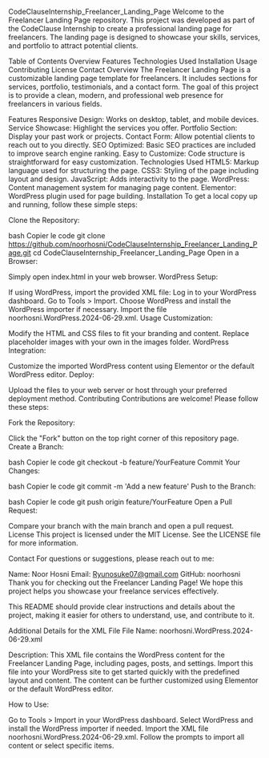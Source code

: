 
CodeClauseInternship_Freelancer_Landing_Page
Welcome to the Freelancer Landing Page repository. This project was developed as part of the CodeClause Internship to create a professional landing page for freelancers. The landing page is designed to showcase your skills, services, and portfolio to attract potential clients.

Table of Contents
Overview
Features
Technologies Used
Installation
Usage
Contributing
License
Contact
Overview
The Freelancer Landing Page is a customizable landing page template for freelancers. It includes sections for services, portfolio, testimonials, and a contact form. The goal of this project is to provide a clean, modern, and professional web presence for freelancers in various fields.

Features
Responsive Design: Works on desktop, tablet, and mobile devices.
Service Showcase: Highlight the services you offer.
Portfolio Section: Display your past work or projects.
Contact Form: Allow potential clients to reach out to you directly.
SEO Optimized: Basic SEO practices are included to improve search engine ranking.
Easy to Customize: Code structure is straightforward for easy customization.
Technologies Used
HTML5: Markup language used for structuring the page.
CSS3: Styling of the page including layout and design.
JavaScript: Adds interactivity to the page.
WordPress: Content management system for managing page content.
Elementor: WordPress plugin used for page building.
Installation
To get a local copy up and running, follow these simple steps:

Clone the Repository:

bash
Copier le code
git clone https://github.com/noorhosni/CodeClauseInternship_Freelancer_Landing_Page.git
cd CodeClauseInternship_Freelancer_Landing_Page
Open in a Browser:

Simply open index.html in your web browser.
WordPress Setup:

If using WordPress, import the provided XML file:
Log in to your WordPress dashboard.
Go to Tools > Import.
Choose WordPress and install the WordPress importer if necessary.
Import the file noorhosni.WordPress.2024-06-29.xml.
Usage
Customization:

Modify the HTML and CSS files to fit your branding and content.
Replace placeholder images with your own in the images folder.
WordPress Integration:

Customize the imported WordPress content using Elementor or the default WordPress editor.
Deploy:

Upload the files to your web server or host through your preferred deployment method.
Contributing
Contributions are welcome! Please follow these steps:

Fork the Repository:

Click the "Fork" button on the top right corner of this repository page.
Create a Branch:

bash
Copier le code
git checkout -b feature/YourFeature
Commit Your Changes:

bash
Copier le code
git commit -m 'Add a new feature'
Push to the Branch:

bash
Copier le code
git push origin feature/YourFeature
Open a Pull Request:

Compare your branch with the main branch and open a pull request.
License
This project is licensed under the MIT License. See the LICENSE file for more information.

Contact
For questions or suggestions, please reach out to me:

Name: Noor Hosni
Email: Ryunosuke07@gmail.com
GitHub: noorhosni
Thank you for checking out the Freelancer Landing Page! We hope this project helps you showcase your freelance services effectively.

This README should provide clear instructions and details about the project, making it easier for others to understand, use, and contribute to it.

Additional Details for the XML File
File Name: noorhosni.WordPress.2024-06-29.xml

Description: This XML file contains the WordPress content for the Freelancer Landing Page, including pages, posts, and settings. Import this file into your WordPress site to get started quickly with the predefined layout and content. The content can be further customized using Elementor or the default WordPress editor.

How to Use:

Go to Tools > Import in your WordPress dashboard.
Select WordPress and install the WordPress importer if needed.
Import the XML file noorhosni.WordPress.2024-06-29.xml.
Follow the prompts to import all content or select specific items.
